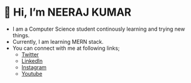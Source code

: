 # 👋 Hi, I’m NEERAJ KUMAR
- I am a Computer Science student continously learning and trying new things.
- Currently, I am learning MERN stack.
- You can connect with me at following links;
  - [Twitter](https://twitter.com/neeraaj_)
  - [LinkedIn](https://www.linkedin.com/in/nrjkumar/)
  - [Instagram](https://www.instagram.com/lens.raj)
  - [Youtube](https://www.youtube.com/@lensraj)

<!---
nrj-kmr/nrj-kmr is a ✨ special ✨ repository because its `README.md` (this file) appears on your GitHub profile.
You can click the Preview link to take a look at your changes.
--->
